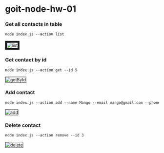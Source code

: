 # goit-node-hw-01

### Get all contacts in table

```diff
node index.js --action list
```

<img src="https://i.ibb.co/7twVPbs/get-all-contacts.jpg" alt="list" border="6" />

### Get contact by id

```diff
node index.js --action get --id 5
```

<img src="https://i.ibb.co/9W1VmfB/get-contact-by-id.jpg" alt="getById" border="1" />

### Add contact

```diff
node index.js --action add --name Mango --email mango@gmail.com --phone 322-22-22
```

<img src="https://i.ibb.co/5Rnk0p5/add-contact.jpg" alt="add" border="1" />

### Delete contact

```diff
node index.js --action remove --id 3
```

<img src="https://i.ibb.co/kBGp6S2/delete-contact.jpg" alt="delete" border="1" />
